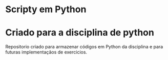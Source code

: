 # Scripty em Python 
<h1>Criado para a disciplina de python</h1> 
<p> Repositorio criado para armazenar códigos em Python da disciplina e para futuras implementaçãos de exercicios.</p>